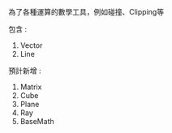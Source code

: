 為了各種運算的數學工具，例如碰撞、Clipping等

包含 :
  1. Vector
  2. Line

預計新增 : 
  1. Matrix
  2. Cube
  3. Plane
  4. Ray
  5. BaseMath
 
